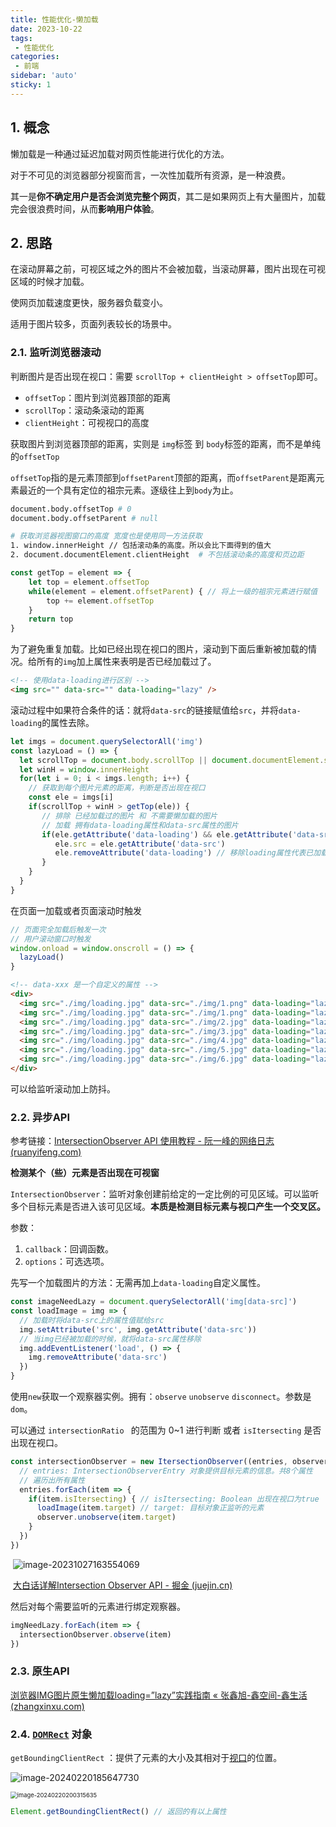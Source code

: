```yaml
---
title: 性能优化-懒加载
date: 2023-10-22
tags: 
 - 性能优化
categories:
 - 前端
sidebar: 'auto'
sticky: 1
---
```


## 1. 概念

懒加载是一种通过延迟加载对网页性能进行优化的方法。

对于不可见的浏览器部分视窗而言，一次性加载所有资源，是一种浪费。

其一是**你不确定用户是否会浏览完整个网页**，其二是如果网页上有大量图片，加载完会很浪费时间，从而**影响用户体验**。

## 2. 思路

在滚动屏幕之前，可视区域之外的图片不会被加载，当滚动屏幕，图片出现在可视区域的时候才加载。

使网页加载速度更快，服务器负载变小。

适用于图片较多，页面列表较长的场景中。

### 2.1. 监听浏览器滚动

判断图片是否出现在视口：需要 `scrollTop + clientHeight > offsetTop`即可。

+ `offsetTop`：图片到浏览器顶部的距离
+ `scrollTop`：滚动条滚动的距离
+ `clientHeight`：可视视口的高度

获取图片到浏览器顶部的距离，实则是 `img`标签 到 `body`标签的距离，而不是单纯的`offsetTop`

`offsetTop`指的是元素顶部到`offsetParent`顶部的距离，而`offsetParent`是距离元素最近的一个具有定位的祖宗元素。逐级往上到`body`为止。

```sh
document.body.offsetTop # 0
document.body.offsetParent # null

# 获取浏览器视图窗口的高度 宽度也是使用同一方法获取 	
1. window.innerHeight // 包括滚动条的高度。所以会比下面得到的值大
2. document.documentElement.clientHeight  # 不包括滚动条的高度和页边距
```

```js
const getTop = element => {
    let top = element.offsetTop
    while(element = element.offsetParent) { // 将上一级的祖宗元素进行赋值
        top += element.offsetTop
    }
    return top
}
```

为了避免重复加载。比如已经出现在视口的图片，滚动到下面后重新被加载的情况。给所有的`img`加上属性来表明是否已经加载过了。

```html
<!-- 使用data-loading进行区别 -->
<img src="" data-src="" data-loading="lazy" />
```

滚动过程中如果符合条件的话：就将`data-src`的链接赋值给`src`，并将`data-loading`的属性去除。

```js
let imgs = document.querySelectorAll('img')
const lazyLoad = () => {
  let scrollTop = document.body.scrollTop || document.documentElement.scrollTop
  let winH = window.innerHeight
  for(let i = 0; i < imgs.length; i++) {
    // 获取到每个图片元素的距离，判断是否出现在视口
    const ele = imgs[i]
    if(scrollTop + winH > getTop(ele)) {
       // 排除 已经加载过的图片 和 不需要懒加载的图片
       // 加载 拥有data-loading属性和data-src属性的图片
       if(ele.getAttribute('data-loading') && ele.getAttribute('data-src')) {
          ele.src = ele.getAttribute('data-src')
          ele.removeAttribute('data-loading') // 移除loading属性代表已加载过
       }
  	}
  }
}
```

在页面一加载或者页面滚动时触发

```js
// 页面完全加载后触发一次
// 用户滚动窗口时触发
window.onload = window.onscroll = () => {
  lazyLoad()
}
```

```html
<!-- data-xxx 是一个自定义的属性 -->
<div>
  <img src="./img/loading.jpg" data-src="./img/1.png" data-loading="lazy">
  <img src="./img/loading.jpg" data-src="./img/1.png" data-loading="lazy">
  <img src="./img/loading.jpg" data-src="./img/2.jpg" data-loading="lazy">
  <img src="./img/loading.jpg" data-src="./img/3.jpg" data-loading="lazy">
  <img src="./img/loading.jpg" data-src="./img/4.jpg" data-loading="lazy">
  <img src="./img/loading.jpg" data-src="./img/5.jpg" data-loading="lazy">
  <img src="./img/loading.jpg" data-src="./img/6.jpg" data-loading="lazy">
</div>
```

可以给监听滚动加上防抖。

### 2.2. 异步API

参考链接：[IntersectionObserver API 使用教程 - 阮一峰的网络日志 (ruanyifeng.com)](https://ruanyifeng.com/blog/2016/11/intersectionobserver_api.html)

**检测某个（些）元素是否出现在可视窗**

`IntersectionObserver`：监听对象创建前给定的一定比例的可见区域。可以监听多个目标元素是否进入该可见区域。**本质是检测目标元素与视口产生一个交叉区。**

参数：

1. `callback`：回调函数。
2. `options`：可选选项。

先写一个加载图片的方法：无需再加上`data-loading`自定义属性。

```js
const imageNeedLazy = document.querySelectorAll('img[data-src]')
const loadImage = img => {
  // 加载时将data-src上的属性值赋给src
  img.setAttribute('src', img.getAttribute('data-src'))
  // 当img已经被加载的时候，就将data-src属性移除
  img.addEventListener('load', () => {
    img.removeAttribute('data-src')
  })
}
```

使用`new`获取一个观察器实例。拥有：`observe` `unobserve` `disconnect`。参数是`dom`。

可以通过 `intersectionRatio ` 的范围为 0~1 进行判断 或者 `isItersecting` 是否出现在视口。

```js
const intersectionObserver = new ItersectionObserver((entries, observer) => {
  // entries: IntersectionObserverEntry 对象提供目标元素的信息。共8个属性
  // 遍历出所有属性
  entries.forEach(item => {
    if(item.isItersecting) { // isItersecting: Boolean 出现在视口为true
      loadImage(item.target) // target: 目标对象正监听的元素
      observer.unobserve(item.target)
    }
  })
})
```

 ![image-20231027163554069](https://gitee.com/zhizhu_wlz/image-for-md/raw/master/image-20231027163554069.png)

 [大白话详解Intersection Observer API - 掘金 (juejin.cn)](https://juejin.cn/post/7146441070828584968?from=search-suggest)

然后对每个需要监听的元素进行绑定观察器。

```js
imgNeedLazy.forEach(item => {
  intersectionObserver.observe(item)
})
```

### 2.3. 原生API

[浏览器IMG图片原生懒加载loading=”lazy”实践指南 « 张鑫旭-鑫空间-鑫生活 (zhangxinxu.com)](https://www.zhangxinxu.com/wordpress/2019/09/native-img-loading-lazy/)



### 2.4.  [`DOMRect`](https://developer.mozilla.org/zh-CN/docs/Web/API/DOMRect) 对象

`getBoundingClientRect` ：提供了元素的大小及其相对于[视口](https://developer.mozilla.org/zh-CN/docs/Glossary/Viewport)的位置。

 ![image-20240220185647730](https://gitee.com/zhizhu_wlz/image-for-md/raw/master/202402201856908.png)

 <img src="https://gitee.com/zhizhu_wlz/image-for-md/raw/master/202402202003729.png" alt="image-20240220200315635" style="zoom:67%;" />

```js
Element.getBoundingClientRect() // 返回的有以上属性
```

